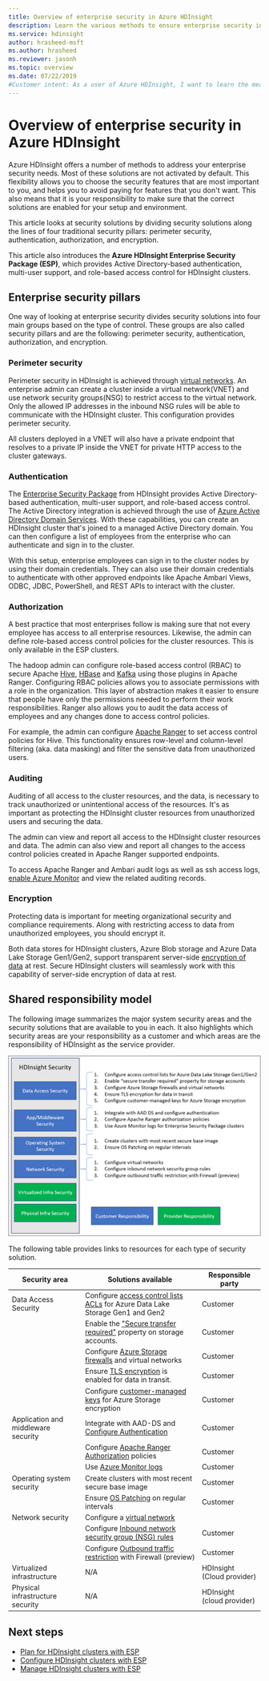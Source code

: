 ```yaml
---
title: Overview of enterprise security in Azure HDInsight
description: Learn the various methods to ensure enterprise security in Azure HDInsight.
ms.service: hdinsight
author: hrasheed-msft
ms.author: hrasheed
ms.reviewer: jasonh
ms.topic: overview
ms.date: 07/22/2019
#Customer intent: As a user of Azure HDInsight, I want to learn the means that Azure HDInsight offers to ensure security for the enterprise.
---
```


# Overview of enterprise security in Azure HDInsight

Azure HDInsight offers a number of methods to address your enterprise security needs. Most of these solutions are not activated by default. This flexibility allows you to choose the security features that are most important to you, and helps you to avoid paying for features that you don't want. This also means that it is your responsibility to make sure that the correct solutions are enabled for your setup and environment.

This article looks at security solutions by dividing security solutions along the lines of four traditional security pillars: perimeter security, authentication, authorization, and encryption.

This article also introduces the **Azure HDInsight Enterprise Security Package (ESP)**, which provides Active Directory-based authentication, multi-user support, and role-based access control for HDInsight clusters.

## Enterprise security pillars

One way of looking at enterprise security divides security solutions into four main groups based on the type of control. These groups are also called security pillars and are the following: perimeter security, authentication, authorization, and encryption.

### Perimeter security

Perimeter security in HDInsight is achieved through [virtual networks](../hdinsight-plan-virtual-network-deployment.md). An enterprise admin can create a cluster inside a virtual network(VNET) and use network security groups(NSG) to restrict access to the virtual network. Only the allowed IP addresses in the inbound NSG rules will be able to communicate with the HDInsight cluster. This configuration provides perimeter security.

All clusters deployed in a VNET will also have a private endpoint that resolves to a private IP inside the VNET for private HTTP access to the cluster gateways.

### Authentication

The [Enterprise Security Package](apache-domain-joined-architecture.md) from HDInsight provides Active Directory-based authentication, multi-user support, and role-based access control. The Active Directory integration is achieved through the use of [Azure Active Directory Domain Services](../../active-directory-domain-services/overview.md). With these capabilities, you can create an HDInsight cluster that's joined to a managed Active Directory domain. You can then configure a list of employees from the enterprise who can authenticate and sign in to the cluster.

With this setup, enterprise employees can sign in to the cluster nodes by using their domain credentials. They can also use their domain credentials to authenticate with other approved endpoints like Apache Ambari Views, ODBC, JDBC, PowerShell, and REST APIs to interact with the cluster. 

### Authorization

A best practice that most enterprises follow is making sure that not every employee has access to all enterprise resources. Likewise, the admin can define role-based access control policies for the cluster resources. This is only available in the ESP clusters.

The hadoop admin can configure role-based access control (RBAC) to secure Apache [Hive](apache-domain-joined-run-hive.md), [HBase](apache-domain-joined-run-hbase.md) and [Kafka](apache-domain-joined-run-kafka.md) using those plugins in Apache Ranger. Configuring RBAC policies allows you to associate permissions with a role in the organization. This layer of abstraction makes it easier to ensure that people have only the permissions needed to perform their work responsibilities. Ranger also allows you to audit the data access of employees and any changes done to access control policies.

For example, the admin can configure [Apache Ranger](https://ranger.apache.org/) to set access control policies for Hive. This functionality ensures row-level and column-level filtering (aka. data masking) and filter the sensitive data from unauthorized users.

### Auditing

Auditing of all access to the cluster resources, and the data, is necessary to track unauthorized or unintentional access of the resources. It's as important as protecting the HDInsight cluster resources from unauthorized users and securing the data.

The admin can view and report all access to the HDInsight cluster resources and data. The admin can also view and report all changes to the access control policies created in Apache Ranger supported endpoints. 

To access Apache Ranger and Ambari audit logs as well as ssh access logs, [enable Azure Monitor](../hdinsight-hadoop-oms-log-analytics-tutorial.md) and view the related auditing records.

### Encryption

Protecting data is important for meeting organizational security and compliance requirements. Along with restricting access to data from unauthorized employees, you should encrypt it.

Both data stores for HDInsight clusters, Azure Blob storage and Azure Data Lake Storage Gen1/Gen2, support transparent server-side [encryption of data](../../storage/common/storage-service-encryption.md) at rest. Secure HDInsight clusters will seamlessly work with this capability of server-side encryption of data at rest.

## Shared responsibility model

The following image summarizes the major system security areas and the security solutions that are available to you in each. It also highlights which security areas are your responsibility as a customer and which areas are the responsibility of HDInsight as the service provider.

![HDInsight shared responsibilities diagram](./media/hdinsight-security-overview/hdinsight-shared-responsibility.png)

The following table provides links to resources for each type of security solution.

| Security area | Solutions available | Responsible party |
|---|---|---|
| Data Access Security | Configure [access control lists ACLs](../../storage/blobs/data-lake-storage-access-control.md) for Azure Data Lake Storage Gen1 and Gen2  | Customer |
|  | Enable the ["Secure transfer required"](../../storage/common/storage-require-secure-transfer.md) property on storage accounts. | Customer |
|  | Configure [Azure Storage firewalls](../../storage/common/storage-network-security.md) and virtual networks | Customer |
|  | Ensure [TLS encryption](../../storage/common/storage-security-tls.md) is enabled for data in transit. | Customer |
|  | Configure [customer-managed keys](../../storage/common/storage-encryption-keys-portal.md) for Azure Storage encryption | Customer |
| Application and middleware security | Integrate with AAD-DS and [Configure Authentication](apache-domain-joined-configure-using-azure-adds.md) | Customer |
|  | Configure [Apache Ranger Authorization](apache-domain-joined-run-hive.md) policies | Customer |
|  | Use [Azure Monitor logs](../hdinsight-hadoop-oms-log-analytics-tutorial.md) | Customer |
| Operating system security | Create clusters with most recent secure base image | Customer |
|  | Ensure [OS Patching](../hdinsight-os-patching.md) on regular intervals | Customer |
| Network security | Configure a [virtual network](../hdinsight-plan-virtual-network-deployment.md) |
|  | Configure [Inbound network security group (NSG) rules](../hdinsight-plan-virtual-network-deployment.md#networktraffic) | Customer |
|  | Configure [Outbound traffic restriction](../hdinsight-restrict-outbound-traffic.md) with Firewall (preview) | Customer |
| Virtualized infrastructure | N/A | HDInsight (Cloud provider) |
| Physical infrastructure security | N/A | HDInsight (cloud provider) |

## Next steps

* [Plan for HDInsight clusters with ESP](apache-domain-joined-architecture.md)
* [Configure HDInsight clusters with ESP](apache-domain-joined-configure.md)
* [Manage HDInsight clusters with ESP](apache-domain-joined-manage.md)
